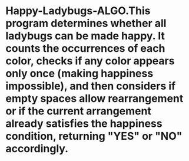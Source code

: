 # Happy-Ladybugs-ALGO.This program determines whether all ladybugs can be made happy. It counts the occurrences of each color, checks if any color appears only once (making happiness impossible), and then considers if empty spaces allow rearrangement or if the current arrangement already satisfies the happiness condition, returning "YES" or "NO" accordingly.
